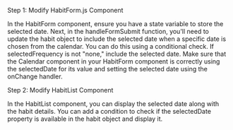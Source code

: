 Step 1: Modify HabitForm.js Component

In the HabitForm component, ensure you have a state variable to store the selected date. 
Next, in the handleFormSubmit function, you'll need to update the habit object to include the selected date when a specific date is chosen from the calendar. You can do this using a conditional check. If selectedFrequency is not "none," include the selected date.
Make sure that the Calendar component in your HabitForm component is correctly using the selectedDate for its value and setting the selected date using the onChange handler.

Step 2: Modify HabitList Component

In the HabitList component, you can display the selected date along with the habit details. You can add a condition to check if the selectedDate property is available in the habit object and display it.
